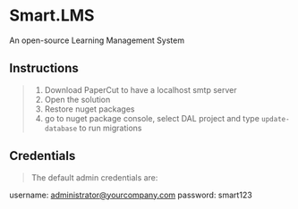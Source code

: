 # Smart.LMS
An open-source Learning Management System

## Instructions

> 1. Download PaperCut to have a localhost smtp server
> 2. Open the solution
> 3. Restore nuget packages
> 4. go to nuget package console, select DAL project and type ```update-database``` to run migrations  

## Credentials

> The default admin credentials are:

username: administrator@yourcompany.com
password: smart123
